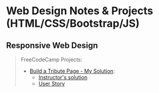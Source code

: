# Web Design Notes & Projects (HTML/CSS/Bootstrap/JS)


## Responsive Web Design

> FreeCodeCamp Projects:
> - [Build a Tribute Page - My Solution](https://codepen.io/YvonneX/pen/NWXVdpg?editors=1100):
>   - [Instructor's solution](https://codepen.io/freeCodeCamp/full/zNqgVx)
>   - [User Story](https://www.freecodecamp.org/learn/responsive-web-design/responsive-web-design-projects/build-a-tribute-page)
